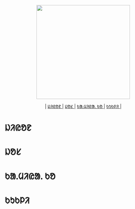 <div align="center">
  <p>
  <img src="https://github.com/Tiryaw/Santal/assets/114484018/494ea6f7-47f5-4804-978b-1e57b159af33" height=300px />
  </p>
  <p>
    | <a href="https://github.com/Tiryaw/Santal/blob/main/README.md#ᱡᱤᱭᱚᱱ"> ᱡᱤᱭᱚᱱ </a> | <a href="https://github.com/Tiryaw/Santal/blob/main/README.md#ᱡᱚᱥ"> ᱡᱚᱥ </a> | <a href="https://github.com/Tiryaw/Santal/blob/main/README.md#ᱠᱟᱹᱢᱤᱭᱟᱹ ᱠᱚ" > ᱠᱟᱹᱢᱤᱭᱟᱹ ᱠᱚ </a> | <a href="https://github.com/Tiryaw/Santal/blob/main/README.md#ᱠᱩᱠᱞᱤ"> ᱠᱩᱠᱞᱤ </a> |
  </p>
</div>

# ᱡᱤᱭᱚᱱ

# ᱡᱚᱥ

# ᱠᱟᱹᱢᱤᱭᱟᱹ ᱠᱚ

# ᱠᱩᱠᱞᱤ
